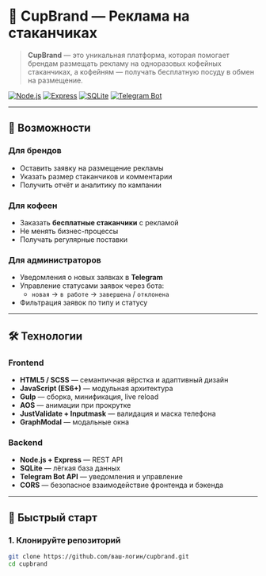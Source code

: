 # 🥤 CupBrand — Реклама на стаканчиках

> **CupBrand** — это уникальная платформа, которая помогает брендам размещать рекламу на одноразовых кофейных стаканчиках, а кофейням — получать бесплатную посуду в обмен на размещение.

[![Node.js](https://img.shields.io/badge/Node.js-18%2B-green?logo=node.js)](https://nodejs.org/)
[![Express](https://img.shields.io/badge/Express.js-4.x-blue?logo=express)](https://expressjs.com/)
[![SQLite](https://img.shields.io/badge/SQLite-3.x-003B57?logo=sqlite)](https://www.sqlite.org/)
[![Telegram Bot](https://img.shields.io/badge/Telegram_Bot-API-orange?logo=telegram)](https://core.telegram.org/bots/api)

---

## 🌟 Возможности

### Для брендов
- Оставить заявку на размещение рекламы
- Указать размер стаканчиков и комментарии
- Получить отчёт и аналитику по кампании

### Для кофеен
- Заказать **бесплатные стаканчики** с рекламой
- Не менять бизнес-процессы
- Получать регулярные поставки

### Для администраторов
- Уведомления о новых заявках в **Telegram**
- Управление статусами заявок через бота:
  - `новая` → `в работе` → `завершена` / `отклонена`
- Фильтрация заявок по типу и статусу

---

## 🛠️ Технологии

### Frontend
- **HTML5 / SCSS** — семантичная вёрстка и адаптивный дизайн
- **JavaScript (ES6+)** — модульная архитектура
- **Gulp** — сборка, минификация, live reload
- **AOS** — анимации при прокрутке
- **JustValidate + Inputmask** — валидация и маска телефона
- **GraphModal** — модальные окна

### Backend
- **Node.js + Express** — REST API
- **SQLite** — лёгкая база данных
- **Telegram Bot API** — уведомления и управление
- **CORS** — безопасное взаимодействие фронтенда и бэкенда

---

## 🚀 Быстрый старт

### 1. Клонируйте репозиторий
```bash
git clone https://github.com/ваш-логин/cupbrand.git
cd cupbrand
